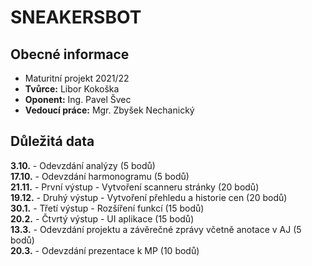# SNEAKERSBOT
## Obecné informace
* Maturitní projekt 2021/22
* __Tvůrce:__ Libor Kokoška
* __Oponent:__ Ing. Pavel Švec
* __Vedoucí práce:__ Mgr. Zbyšek Nechanický
## Důležitá data
__3.10.__ - Odevzdání analýzy (5 bodů)     
__17.10.__ - Odevzdání harmonogramu (5 bodů)     
__21.11.__ - První výstup - Vytvoření scanneru stránky (20 bodů)     
__19.12.__ - Druhý výstup - Vytvoření přehledu a historie cen (20 bodů)     
__30.1.__ - Třetí výstup - Rozšíření funkcí (15 bodů)   	  
__20.2.__ - Čtvrtý výstup - UI aplikace (15 bodů)      
__13.3.__ - Odevzdání projektu a závěrečné zprávy
 včetně anotace v AJ (5 bodů)       
 __20.3.__ - Odevzdání prezentace k MP (10 bodů)   	


